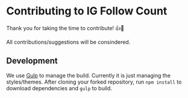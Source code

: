 # Contributing to IG Follow Count

Thank you for taking the time to contribute! :+1::tada:

All contributions/suggestions will be consindered.

## Development

We use [Gulp](http://gulpjs.com/) to manage the build. Currently it is just managing the styles/themes. After cloning your forked repository, run `npm install` to download dependencies and `gulp` to build.

